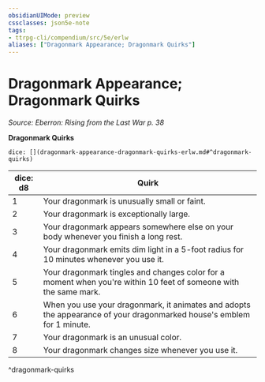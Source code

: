 ```yaml
---
obsidianUIMode: preview
cssclasses: json5e-note
tags:
- ttrpg-cli/compendium/src/5e/erlw
aliases: ["Dragonmark Appearance; Dragonmark Quirks"]
---
```

# Dragonmark Appearance; Dragonmark Quirks
*Source: Eberron: Rising from the Last War p. 38* 

**Dragonmark Quirks**

`dice: [](dragonmark-appearance-dragonmark-quirks-erlw.md#^dragonmark-quirks)`

| dice: d8 | Quirk |
|----------|-------|
| 1 | Your dragonmark is unusually small or faint. |
| 2 | Your dragonmark is exceptionally large. |
| 3 | Your dragonmark appears somewhere else on your body whenever you finish a long rest. |
| 4 | Your dragonmark emits dim light in a 5-foot radius for 10 minutes whenever you use it. |
| 5 | Your dragonmark tingles and changes color for a moment when you're within 10 feet of someone with the same mark. |
| 6 | When you use your dragonmark, it animates and adopts the appearance of your dragonmarked house's emblem for 1 minute. |
| 7 | Your dragonmark is an unusual color. |
| 8 | Your dragonmark changes size whenever you use it. |
^dragonmark-quirks